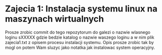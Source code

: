 # Zajecia 1: Instalacja systemu linux na maszynach wirtualnych
Prosze zrobic commit do tego repozytorum do galezi o nazwie wlasnego loginu sXXXXX gdzie bedzie katalog o nazwie waszego loginu a w nim plik zajecia1.txt z opisem procesu instalacji systemu.
Opis prosze zrobic tak by mogl on potem Wam sluzyc jako notatka jak instalowac system operacyjny.

